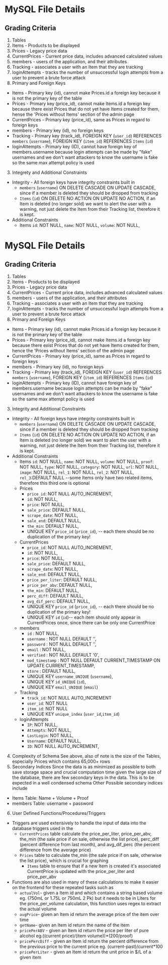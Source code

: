 # MySQL File Details

## Grading Criteria
1. Tables
  1. Items - Products to be displayed
  2. Prices - Legacy price data
  3. CurrentPrices - Current price data, includes advanced calculated values
  4. members - users of the application, and their attributes
  5. Tracking - associates a user with an Item that they are tracking
  6. loginAttempts - tracks the number of unsuccessful login attempts from a user to prevent a brute force attack
2. Primary and Foreign Keys
  * Items - Primary key (id), cannot make Prices.id a foreign key because it is not the primary key of the table
  * Prices - Primary key (price_id), cannot make Items.id a foreign key because there exist Prices that do not yet have Items created for them, hense the 'Prices without Items' section of the admin page
  * CurrentPrices - Primary key (price_id), same as Prices in regard to foreign keys
  * members - Primary key (id), no foreign keys
  * Tracking - Primary key (track_id), FOREIGN KEY (`user_id`) REFERENCES `members` (`username`), FOREIGN KEY (`item_id`) REFERENCES `Items` (`id`)
  * loginAttempts - Primary key (ID), cannot have foreign key of members.username because login attempts can be made by "fake" usernames and we don't want attackers to know the username is fake so the same max attempt policy is used
3. Integrety and Additional Constraints
  * Integrity - All foreign keys have integrity constraints built in
    * `members` (`username`) ON DELETE CASCADE ON UPDATE CASCADE, since if a member is deleted they should be dropped from tracking
    * `Items` (`id`) ON DELETE NO ACTION ON UPDATE NO ACTION, if an Item is deleted (no longer sold) we want to alert the user with a warning, not just delete the Item from their Tracking list, therefore it is kept.
  * Additional Constraints
    * Items
      `id`: NOT NULL,
      `name`: NOT NULL,
      `volume`: NOT NULL,
# MySQL File Details

## Grading Criteria
1. Tables
  1. Items - Products to be displayed
  2. Prices - Legacy price data
  3. CurrentPrices - Current price data, includes advanced calculated values
  4. members - users of the application, and their attributes
  5. Tracking - associates a user with an Item that they are tracking
  6. loginAttempts - tracks the number of unsuccessful login attempts from a user to prevent a brute force attack
2. Primary and Foreign Keys
  * Items - Primary key (id), cannot make Prices.id a foreign key because it is not the primary key of the table
  * Prices - Primary key (price_id), cannot make Items.id a foreign key because there exist Prices that do not yet have Items created for them, hence the 'Prices without Items' section of the admin page
  * CurrentPrices - Primary key (price_id), same as Prices in regard to foreign keys
  * members - Primary key (id), no foreign keys
  * Tracking - Primary key (track_id), FOREIGN KEY (`user_id`) REFERENCES `members` (`username`), FOREIGN KEY (`item_id`) REFERENCES `Items` (`id`)
  * loginAttempts - Primary key (ID), cannot have foreign key of members.username because login attempts can be made by "fake" usernames and we don't want attackers to know the username is fake so the same max attempt policy is used
3. Integrity and Additional Constraints
  * Integrity - All foreign keys have integrity constraints built in
    * `members` (`username`) ON DELETE CASCADE ON UPDATE CASCADE, since if a member is deleted they should be dropped from tracking
    * `Items` (`id`) ON DELETE NO ACTION ON UPDATE NO ACTION, if an Item is deleted (no longer sold) we want to alert the user with a warning, not just delete the Item from their Tracking list, therefore it is kept.
  * Additional Constraints
    * Items
      `id`: NOT NULL,
      `name`: NOT NULL,
      `volume`: NOT NULL,
      `proof`: NOT NULL,
      `type`: NOT NULL,
      `category`: NOT NULL,
      `url`: NOT NULL,
      `image`: NOT NULL,
      `rel_1`: NOT NULL,
      `rel_2`: NOT NULL,
      `rel_3`:DEFAULT NULL --some Items only have two related items, therefore this third one is optional
    * Prices
      * `price_id`: NOT NULL AUTO_INCREMENT,
      * `id`: NOT NULL,
      * `price`: NOT NULL,
      * `sale_price`: DEFAULT NULL,
      * `scrape_date`: NOT NULL,
      * `sale_end`: DEFAULT NULL,
      * `the_min`: DEFAULT NULL,
      * UNIQUE KEY `price_id` (`price_id`), -- each there should be no duplication of the primary key!
    * CurrentPrices
      * `price_id`: NOT NULL AUTO_INCREMENT,
      * `id`: NOT NULL,
      * `price`: NOT NULL,
      * `sale_price`: DEFAULT NULL,
      * `scrape_date`: NOT NULL,
      * `sale_end`: DEFAULT NULL,
      * `price_per_liter`: DEFAULT NULL,
      * `price_per_abv`: DEFAULT NULL,
      * `the_min`: DEFAULT NULL,
      * `perc_diff`: DEFAULT NULL,
      * `avg_dif_perc`: DEFAULT NULL,
      * UNIQUE KEY `price_id` (`price_id`), -- each there should be no duplication of the primary key!
      * UNIQUE KEY `id` (`id`)-- each item should only appear in CurrentPrices once, since there can be only one CurrentPrice 
    * members
      * `id` : NOT NULL,
      * `username` : NOT NULL DEFAULT '',
      * `password` : NOT NULL DEFAULT '',
      * `email` : NOT NULL,
      * `verified` : NOT NULL DEFAULT '0',
      * `mod_timestamp` : NOT NULL DEFAULT CURRENT_TIMESTAMP ON UPDATE CURRENT_TIMESTAMP,
      * `store` : DEFAULT NULL,
      * UNIQUE KEY `username_UNIQUE` (`username`),
      * UNIQUE KEY `id_UNIQUE` (`id`),
      * UNIQUE KEY `email_UNIQUE` (`email`)
    * Tracking
      * `track_id`: NOT NULL AUTO_INCREMENT
      * `user_id`: NOT NULL
      * `item_id`: NOT NULL
      * UNIQUE KEY `unique_index` (`user_id`,`item_id`)
    * loginAttempts
      * `IP`: NOT NULL,
      * `Attempts`: NOT NULL,
      * `LastLogin`: NOT NULL,
      * `Username`: DEFAULT NULL,
      * `ID`: NOT NULL AUTO_INCREMENT,
4. Complexity of Schema 
  See above, also of note is the size of the Tables, especially Prices which contains 65,000+ rows
5. Secondary Indices
  Since the data is as minimized as possible to both save storage space and crucial computation time given the large size of the database, there are few secondary keys in the data. This is to be expected in a well condensed schema 
  Other Possible secondary indices include
  * Items Table:  Name + Volume + Proof 
  * members Table:  username + password 
6. User Defined Functions/Procedures/Triggers
  * Triggers are used extensively to handle the input of data into the database triggers used in the 
    * ```CurrentPrices``` table calculate the price_per_liter, price_per_abv, the_min (the sale price if on sale, otherwise the list price), perc_diff (percent difference from last month), and avg_dif_perc (the percent difference from the average price)
    * ```Prices``` table to calculate the_min (the sale price if on sale, otherwise the list price), which is crucial for graphing
	  * ```Items``` table to ensure that if a new Item is created it's associated CurrentPrice is updated with the price_per_liter and price_per_abv
  * Functions are also used in many of these calculations to make it easier on the frontend for these repeated tasks such as 
    * ```actualVol```- given a Item id and which contains a string based volume eg. (750mL or 1.75L or 750mL 2 Pk) but it needs to be in Liters for the price_per_volume calculation, this function uses regex to extract the actual volume	
    * ```avgPrice```- given an Item id return the average price of the item over time
    * ```getName```- given an Item id return the name of the item
    * ```pricePerABV``` - given an Item id return the price per liter of pure alcohol eg.((current price)/(item volume))*(200/proof)
    * ```pricePercDiff``` - given an Item id return the percent difference from the previous price to the current price eg. (current-past)/current*100
    * ```pricePerLiter``` - given an Item id return the unit price in $/L of a given item
